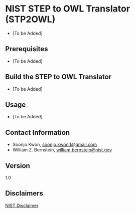 # NIST STEP to OWL Translator (STP2OWL)
- [To be Added]
## Prerequisites
- [To be Added]
## Build the STEP to OWL Translator
- [To be Added]
## Usage
- [To be Added]
## Contact Information
- Soonjo Kwon, soonjo.kwon.1@gmail.com
- William Z. Bernstein, william.bernstein@nist.gov
## Version
1.0
## Disclaimers
[NIST Disclaimer](https://www.nist.gov/disclaimer)


